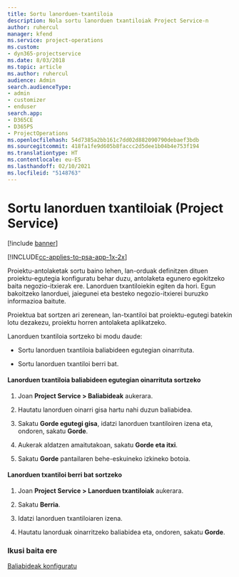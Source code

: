 ```yaml
---
title: Sortu lanorduen-txantiloia
description: Nola sortu lanorduen txantiloiak Project Service-n
author: ruhercul
manager: kfend
ms.service: project-operations
ms.custom:
- dyn365-projectservice
ms.date: 8/03/2018
ms.topic: article
ms.author: ruhercul
audience: Admin
search.audienceType:
- admin
- customizer
- enduser
search.app:
- D365CE
- D365PS
- ProjectOperations
ms.openlocfilehash: 54d7385a2bb161c7dd02d882090790debaef3bdb
ms.sourcegitcommit: 418fa1fe9d605b8faccc2d5dee1b04b4e753f194
ms.translationtype: HT
ms.contentlocale: eu-ES
ms.lasthandoff: 02/10/2021
ms.locfileid: "5148763"
---
```

# <a name="create-a-work-hours-template-project-service"></a>Sortu lanorduen txantiloiak (Project Service)

[!include [banner](../includes/psa-now-project-operations.md)]

[!INCLUDE[cc-applies-to-psa-app-1x-2x](../includes/cc-applies-to-psa-app-1x-2x.md)]

Proiektu-antolaketak sortu baino lehen, lan-orduak definitzen dituen proiektu-egutegia konfiguratu behar duzu, antolaketa egunero egokitzeko baita negozio-itxierak ere. Lanorduen txantiloiekin egiten da hori. Egun bakoitzeko lanorduei, jaiegunei eta besteko negozio-itxierei buruzko informazioa baitute.  
  
 Proiektua bat sortzen ari zerenean, lan-txantiloi bat proiektu-egutegi batekin lotu dezakezu, proiektu horren antolaketa aplikatzeko.  
  
 Lanorduen txantiloia sortzeko bi modu daude:  
  
-   Sortu lanorduen txantiloia baliabideen egutegian oinarrituta.  
  
-   Sortu lanorduen txantiloi berri bat.  
  
#### <a name="to-create-a-work-hours-template-based-on-a-resources-calendar"></a>Lanorduen txantiloia baliabideen egutegian oinarrituta sortzeko  
  
1.  Joan **Project Service > Baliabideak** aukerara.  
  
2.  Hautatu lanorduen oinarri gisa hartu nahi duzun baliabidea.  
  
3.  Sakatu **Gorde egutegi gisa**, idatzi lanorduen txantiloiren izena eta, ondoren, sakatu **Gorde**.  
  
4.  Aukerak aldatzen amaitutakoan, sakatu **Gorde eta itxi**.  
  
5.  Sakatu **Gorde** pantailaren behe-eskuineko izkineko botoia.  
  
#### <a name="to-create-a-new-work-hours-template"></a>Lanorduen txantiloi berri bat sortzeko  
  
1.  Joan **Project Service > Lanorduen txantiloiak** aukerara.  
  
2.  Sakatu **Berria**.  
  
3.  Idatzi lanorduen txantiloiaren izena.  
  
4.  Hautatu lanorduak oinarritzeko baliabidea eta, ondoren, sakatu **Gorde**.  
  
### <a name="see-also"></a>Ikusi baita ere  
 [Baliabideak konfiguratu](../psa/set-up-resources.md)
